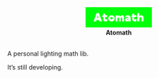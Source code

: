 <div align="center">
<img src="./src/l0.gif" width="150"/>
</div>

<div align="center">
    <strong>Atomath</strong>
</div>

<br/>

A personal lighting math lib.

It’s still developing.